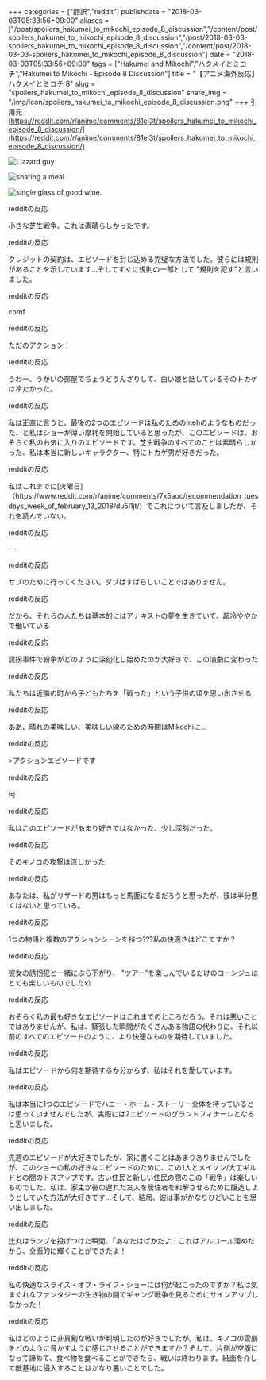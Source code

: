 +++
categories = ["翻訳","reddit"]
publishdate = "2018-03-03T05:33:56+09:00"
aliases = ["/post/spoilers_hakumei_to_mikochi_episode_8_discussion","/content/post/spoilers_hakumei_to_mikochi_episode_8_discussion","/post/2018-03-03-spoilers_hakumei_to_mikochi_episode_8_discussion","/content/post/2018-03-03-spoilers_hakumei_to_mikochi_episode_8_discussion"]
date = "2018-03-03T05:33:56+09:00"
tags = ["Hakumei and Mikochi","ハクメイとミコチ","Hakumei to Mikochi - Episode 8 Discussion"]
title = "【アニメ海外反応】ハクメイとミコチ 8"
slug = "spoilers_hakumei_to_mikochi_episode_8_discussion"
share_img = "/img/icon/spoilers_hakumei_to_mikochi_episode_8_discussion.png"
+++
引用元 : [https://reddit.com/r/anime/comments/81ej3t/spoilers_hakumei_to_mikochi_episode_8_discussion/](https://reddit.com/r/anime/comments/81ej3t/spoilers_hakumei_to_mikochi_episode_8_discussion/)

![Lizzard guy](https://imgur.com/c7nFQl8.jpg)

![sharing a meal](https://imgur.com/CdxdvZu.jpg)

![single glass of good wine.](https://imgur.com/4AchxAS.jpg)

<p><span class="reddit-comment">redditの反応</span></p>小さな芝生戦争。これは素晴らしかったです。

<p><span class="reddit-comment">redditの反応</span></p>クレジットの契約は、エピソードを封じ込める完璧な方法でした。彼らには規則があることを示しています...そしてすぐに規則の一部として "規則を犯す"と言いました。

<p><span class="reddit-comment">redditの反応</span></p>comf

<p><span class="reddit-comment">redditの反応</span></p>ただのアクション！

<p><span class="reddit-comment">redditの反応</span></p>うわー、うかいの部屋でちょうどうんざりして、白い娘と話しているそのトカゲは冷たかった。

<p><span class="reddit-comment">redditの反応</span></p>私は正直に言うと、最後の2つのエピソードは私のためのmehのようなものだった、と私はショーが薄い摩耗を開始していると思ったが、このエピソードは、おそらく私のお気に入りのエピソードです。芝生戦争のすべてのことは素晴らしかった、私は本当に新しいキャラクター、特にトカゲ男が好きだった。

<p><span class="reddit-comment">redditの反応</span></p>私はこれまでに[火曜日]（https://www.reddit.com/r/anime/comments/7x5aoc/recommendation_tuesdays_week_of_february_13_2018/du5l1jt/）でこれについて言及しましたが、それを読んでいない。

<p><span class="reddit-comment">redditの反応</span></p>---

<p><span class="reddit-comment">redditの反応</span></p>サブのために行ってください。ダブはすばらしいことではありません。

<p><span class="reddit-comment">redditの反応</span></p>だから、それらの人たちは基本的にはアナキストの夢を生きていて、超冷ややかで働いている

<p><span class="reddit-comment">redditの反応</span></p>誘拐事件で紛争がどのように深刻化し始めたのが大好きで、この演劇に変わった

<p><span class="reddit-comment">redditの反応</span></p>私たちは近隣の町から子どもたちを「戦った」という子供の頃を思い出させる

<p><span class="reddit-comment">redditの反応</span></p>ああ、晴れの美味しい、美味しい線のための時間はMikochiに...

<p><span class="reddit-comment">redditの反応</span></p>&gt;アクションエピソードです

<p><span class="reddit-comment">redditの反応</span></p>何

<p><span class="reddit-comment">redditの反応</span></p>私はこのエピソードがあまり好きではなかった、少し深刻だった。

<p><span class="reddit-comment">redditの反応</span></p>そのキノコの攻撃は涼しかった

<p><span class="reddit-comment">redditの反応</span></p>あなたは、私がリザードの男はもっと馬鹿になるだろうと思ったが、彼は半分悪くはないと思っている。

<p><span class="reddit-comment">redditの反応</span></p>1つの物語と複数のアクションシーンを持つ???私の快適さはどこですか？

<p><span class="reddit-comment">redditの反応</span></p>彼女の誘拐犯と一緒にぶら下がり、 "ツアー"を楽しんでいるだけのコーンジュはとても楽しいものでしたx）

<p><span class="reddit-comment">redditの反応</span></p>おそらく私の最も好きなエピソードはこれまでのところだろう。それは悪いことではありませんが、私は、緊張した瞬間がたくさんある物語の代わりに、それ以前のすべてのエピソードのように、より快適なものを期待していました。

<p><span class="reddit-comment">redditの反応</span></p>私はエピソードから何を期待するか分からず、私はそれを愛しています。

<p><span class="reddit-comment">redditの反応</span></p>私は本当に1つのエピソードでハニー・ホーム・ストーリー全体を持っているとは思っていませんでしたが、実際には2エピソードのグランドフィナーレとなると思いました。

<p><span class="reddit-comment">redditの反応</span></p>先週のエピソードが大好きでしたが、家に書くことはあまりありませんでしたが、このショーの私の好きなエピソードのために、この1人とメイソン/大工ギルドとの間のトスアップです。古い住民と新しい住民の間のこの「戦争」は楽しいものでした。私は、家主が彼の遅れた友人を居住者を和解させるために醸造しようとしていた方法が大好きです...そして、結局、彼は事がかなりひどいことを思い出しました。

<p><span class="reddit-comment">redditの反応</span></p>辻丸はランプを投げつけた瞬間、「あなたはばかだよ！これはアルコール溜めだから、全面的に輝くことができたよ！

<p><span class="reddit-comment">redditの反応</span></p>私の快適なスライス・オブ・ライフ・ショーには何が起こったのですか？私は気まぐれなファンタジーの生き物の間でギャング戦争を見るためにサインアップしなかった！

<p><span class="reddit-comment">redditの反応</span></p>私はどのように非真剣な戦いが判明したのが好きでしたが。私は、キノコの雪崩をどのように脅かすように感じさせることができますか？そして、片側が空腹になって諦めて、食べ物を食べることができたら、戦いは終わります。紙面を介して敵基地に侵入することはかなり悪いことでした。
